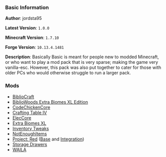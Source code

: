 ### Basic Information
**Author**: jordsta95

**Latest Version**: `1.0.0`

**Minecraft Version**: `1.7.10`

**Forge Version**: `10.13.4.1481`

**Description**: Basically Basic is meant for people new to modded Minecraft, or who want to play a mod pack that is very sparse; making the game very vanilla-esc. However, this pack was also put together to cater for those with older PCs who would otherwise struggle to run a larger pack.

### Mods
- [BiblioCraft](http://www.curse.com/mc-mods/Minecraft/228027-bibliocraft)
- [BiblioWoods Extra Biomes XL Edition](http://www.curse.com/mc-mods/Minecraft/228365-bibliocraft-bibliowoods-extrabiomesxl-edition)
- [CodeChickenCore](http://www.curse.com/mc-mods/Minecraft/222213-codechickencore)
- [Crafting Table IV](http://www.curse.com/mc-mods/Minecraft/231840-craftingtable-iv)
- [ElecCore](http://www.curse.com/mc-mods/Minecraft/227391-eleccore-dimensionapi)
- [Extra Biomes XL](http://www.curse.com/mc-mods/Minecraft/extrabiomesxl)
- [Inventory Tweaks](http://www.curse.com/mc-mods/Minecraft/223094-inventory-tweaks)
- [NotEnoughItems](http://www.curse.com/mc-mods/Minecraft/222211-notenoughitems)
- [Project: Red](http://projectredwiki.com/wiki/Main_Page) ([Base](http://www.curse.com/mc-mods/Minecraft/228702-project-red-base) and [Integration](http://www.curse.com/mc-mods/Minecraft/229045-project-red-integration))
- [Storage Drawers](http://www.curse.com/mc-mods/Minecraft/223852-storage-drawers)
- [WAILA](http://www.curse.com/mc-mods/Minecraft/waila)